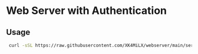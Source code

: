 # Web Server with Authentication
## Usage
```sh
 curl -sSL https://raw.githubusercontent.com/XK4MiLX/webserver/main/server.py  | python3 - <your_username> <your_password> <port>
```
